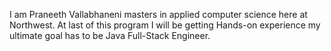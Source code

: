 I am Praneeth Vallabhaneni masters in applied computer science here at Northwest. At last of this program I will be getting Hands-on experience my ultimate goal has to be Java Full-Stack Engineer.
